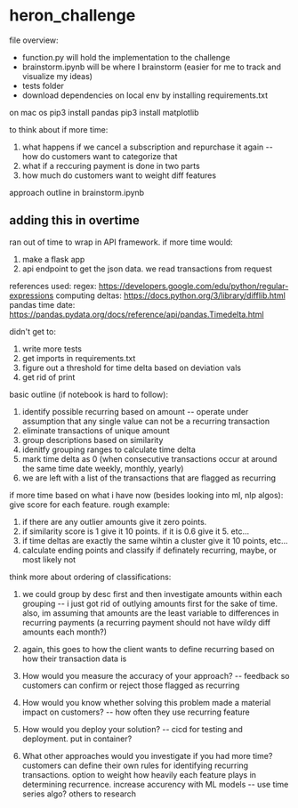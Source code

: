 # heron_challenge

file overview:
- function.py will hold the implementation to the challenge
- brainstorm.ipynb will be where I brainstorm (easier for me to track and visualize my ideas)
- tests folder
- download dependencies on local env by installing requirements.txt

on mac os
pip3 install pandas
pip3 install matplotlib

to think about if more time:
1. what happens if we cancel a subscription and repurchase it again -- how do customers want to categorize that
2. what if a reccuring payment is done in two parts
3. how much do customers want to weight diff features

approach outline in brainstorm.ipynb

## adding this in overtime ##

ran out of time to wrap in API framework. if more time would:
1. make a flask app
2. api endpoint to get the json data. we read transactions from request


references used:
regex: https://developers.google.com/edu/python/regular-expressions
computing deltas: https://docs.python.org/3/library/difflib.html
pandas time date: https://pandas.pydata.org/docs/reference/api/pandas.Timedelta.html

didn't get to:
1. write more tests
2. get imports in requirements.txt
3. figure out a threshold for time delta based on deviation vals
4. get rid of print

basic outline (if notebook is hard to follow):
1. identify possible recurring based on amount -- operate under assumption that any single value can not be a recurring transaction
2. eliminate transactions of unique amount
3. group descriptions based on similarity
4. idenitfy grouping ranges to calculate time delta
5. mark time delta as 0 (when consecutive transactions occur at around the same time date weekly, monthly, yearly)
6. we are left with a list of the transactions that are flagged as recurring

if more time based on what i have now (besides looking into ml, nlp algos):
give score for each feature. rough example:
1. if there are any outlier amounts give it zero points.
2. if similarity score is 1 give it 10 points. if it is 0.6 give it 5. etc...
3. if time deltas are exactly the same wihtin a cluster give it 10 points, etc...
4. calculate ending points and classify if definately recurring, maybe, or most likely not

think more about ordering of classifications:
1. we could group by desc first and then investigate amounts within each grouping -- i just got rid of outlying amounts first for the sake of time. also, im assuming that amounts are the least variable to differences in recurring payments (a recurring payment should not have wildy diff amounts each month?)
2. again, this goes to how the client wants to define recurring based on how their transaction data is


1. How would you measure the accuracy of your approach? -- feedback so customers can confirm or reject those flagged as recurring
3. How would you know whether solving this problem made a material impact on customers? -- how often they use recurring feature
4. How would you deploy your solution? -- cicd for testing and deployment. put in container?
5. What other approaches would you investigate if you had more time?
   customers can define their own rules for identifying recurring transactions. option to weight how heavily each feature plays in determining recurrence.
   increase accurency with ML models -- use time series algo? others to research




